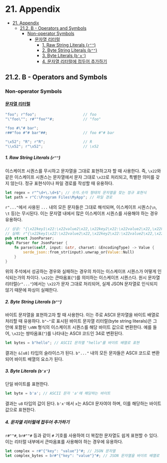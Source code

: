 # 21. Appendix

- [21. Appendix](#21-appendix)
    - [21.2. B - Operators and Symbols](#212-b---operators-and-symbols)
        - [Non-operator Symbols](#non-operator-symbols)
            - [문자열 리터럴](#문자열-리터럴)
                - [1. Raw String Literals (`r""`)](#1-raw-string-literals-r)
                - [2. Byte String Literals (`b""`)](#2-byte-string-literals-b)
                - [3. Byte Literals (`b'x'`)](#3-byte-literals-bx)
                - [4. 문자열 리터럴에 접두어 추가하기](#4-문자열-리터럴에-접두어-추가하기)

## 21.2. B - Operators and Symbols

### Non-operator Symbols

#### [문자열 리터럴](https://doc.rust-lang.org/reference/expressions/literal-expr.html)

```rs
"foo"; r"foo";                     // foo
"\"foo\""; r#""foo""#;             // "foo"

"foo #\"# bar";
r##"foo #"# bar"##;                // foo #"# bar

"\x52"; "R"; r"R";                 // R
"\\x52"; r"\x52";                  // \x52
```

##### 1. Raw String Literals (`r""`)

이스케이프 시퀀스를 무시하고 문자열을 그대로 표현하고자 할 때 사용한다.
즉, `\x22`와 같은 이스케이프 시퀀스는 문자열에서 문자 그대로 `\x22`로 처리되고, 특별한 의미를 갖지 않는다.
정규 표현식이나 파일 경로를 작성할 때 유용하다.

```rust
let regex = r"^\d+\.\d+$"; // 숫자.숫자 형태의 문자열을 찾는 정규 표현식
let path = r"C:\Program Files\MyApp"; // 파일 경로
```

`r"..."`에서 사용된 `...` 내의 모든 문자들은 그대로 해석되며, 이스케이프 시퀀스(`\n`, `\t` 등)는 무시된다.
이는 문자열 내에서 많은 이스케이프 시퀀스를 사용해야 하는 경우 유용하다.

```rs
// 성공: "{\x22key1\x22:\x22value2\x22,\x22key2\x22:\x22value2\x22,\x22key3\x22:\x22key3\x22}" 
// 실패: r"{\x22key1\x22:\x22value2\x22,\x22key2\x22:\x22value2\x22,\x22key3\x22:\x22key3\x22}"
pub struct JsonParser;
impl Parser for JsonParser {
    fn parse(&self, input: &str, charset: &EncodingType) -> Value {
        serde_json::from_str(input).unwrap_or(Value::Null)
    }
}
```

위의 주석에서 성공하는 경우와 실패하는 경우의 차이는 이스케이프 시퀀스가 어떻게 인식되는가의 차이다.
`\x22`는 큰따옴표(`"`)를 의미하는 이스케이프 시퀀스다.
원시 문자열 리터럴(`r"..."`)에서는 `\x22`가 문자 그대로 처리되어, 실제 JSON 문자열로 인식되지 않기 때문에 파싱이 실패한다.

##### 2. Byte String Literals (`b""`)

바이트 문자열을 표현하고자 할 때 사용한다. 이는 주로 ASCII 문자열을 바이트 배열로 처리할 때 유용하다.
`b"~"`로 표시된 바이트 문자열 리터럴(byte string literals)은 그 안에 포함된 `\xNN` 형식의 이스케이프 시퀀스를 해당 바이트 값으로 변환한다.
예를 들어, `\x22`는 쌍따옴표(`"`)를 나타내는 ASCII 코드인 34로 변환된다.

```rust
let bytes = b"hello"; // ASCII 문자열 "hello"를 바이트 배열로 표현
```

결과는 `&[u8]` 타입의 슬라이스가 된다.
`b"..."` 내의 모든 문자들은 ASCII 코드로 변환되어 바이트 배열의 요소가 된다.

##### 3. Byte Literals (`b'x'`)

단일 바이트를 표현한다.

```rust
let byte = b'a'; // ASCII 문자 'a'에 해당하는 바이트
```

결과는 `u8` 타입의 값이 된다. `b'x'`에서 `x`는 ASCII 문자여야 하며, 이를 해당하는 바이트 값으로 표현한다.

##### 4. 문자열 리터럴에 접두어 추가하기

`r#""#`, `br#""#` 등과 같이 `#` 기호를 사용하여 더 복잡한 문자열도 쉽게 표현할 수 있다.
이는 리터럴 내부에서 큰따옴표를 사용해야 하는 경우에 유용하다.

```rust
let complex = r#"{"key": "value"}"#; // JSON 문자열
let complex_bytes = br#"{"key": "value"}"#; // JSON 문자열을 바이트 배열로 표현
```
